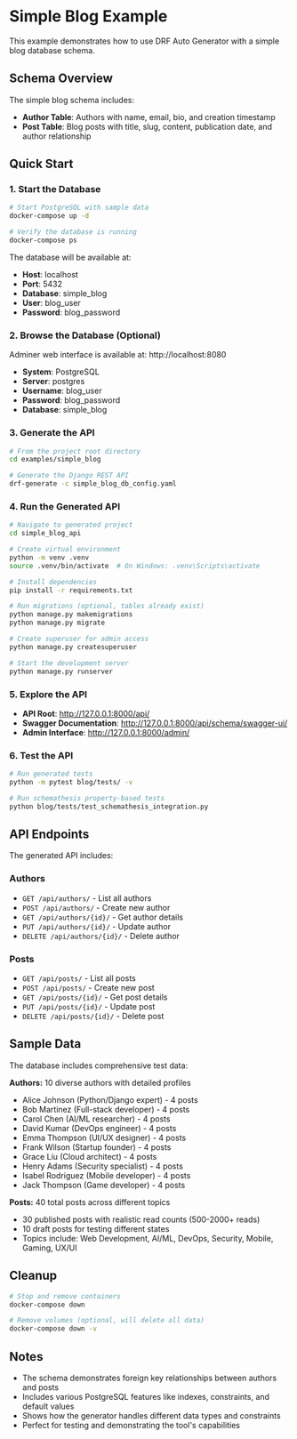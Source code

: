 # Simple Blog Example

This example demonstrates how to use DRF Auto Generator with a simple blog database schema.

## Schema Overview

The simple blog schema includes:

- **Author Table**: Authors with name, email, bio, and creation timestamp
- **Post Table**: Blog posts with title, slug, content, publication date, and author relationship

## Quick Start

### 1. Start the Database

```bash
# Start PostgreSQL with sample data
docker-compose up -d

# Verify the database is running
docker-compose ps
```

The database will be available at:
- **Host**: localhost
- **Port**: 5432
- **Database**: simple_blog
- **User**: blog_user
- **Password**: blog_password

### 2. Browse the Database (Optional)

Adminer web interface is available at: http://localhost:8080

- **System**: PostgreSQL
- **Server**: postgres
- **Username**: blog_user
- **Password**: blog_password
- **Database**: simple_blog

### 3. Generate the API

```bash
# From the project root directory
cd examples/simple_blog

# Generate the Django REST API
drf-generate -c simple_blog_db_config.yaml
```

### 4. Run the Generated API

```bash
# Navigate to generated project
cd simple_blog_api

# Create virtual environment
python -m venv .venv
source .venv/bin/activate  # On Windows: .venv\Scripts\activate

# Install dependencies
pip install -r requirements.txt

# Run migrations (optional, tables already exist)
python manage.py makemigrations
python manage.py migrate

# Create superuser for admin access
python manage.py createsuperuser

# Start the development server
python manage.py runserver
```

### 5. Explore the API

- **API Root**: http://127.0.0.1:8000/api/
- **Swagger Documentation**: http://127.0.0.1:8000/api/schema/swagger-ui/
- **Admin Interface**: http://127.0.0.1:8000/admin/

### 6. Test the API

```bash
# Run generated tests
python -m pytest blog/tests/ -v

# Run schemathesis property-based tests
python blog/tests/test_schemathesis_integration.py
```

## API Endpoints

The generated API includes:

### Authors
- `GET /api/authors/` - List all authors
- `POST /api/authors/` - Create new author
- `GET /api/authors/{id}/` - Get author details
- `PUT /api/authors/{id}/` - Update author
- `DELETE /api/authors/{id}/` - Delete author

### Posts
- `GET /api/posts/` - List all posts
- `POST /api/posts/` - Create new post
- `GET /api/posts/{id}/` - Get post details
- `PUT /api/posts/{id}/` - Update post
- `DELETE /api/posts/{id}/` - Delete post

## Sample Data

The database includes comprehensive test data:

**Authors:** 10 diverse authors with detailed profiles
- Alice Johnson (Python/Django expert) - 4 posts
- Bob Martinez (Full-stack developer) - 4 posts  
- Carol Chen (AI/ML researcher) - 4 posts
- David Kumar (DevOps engineer) - 4 posts
- Emma Thompson (UI/UX designer) - 4 posts
- Frank Wilson (Startup founder) - 4 posts
- Grace Liu (Cloud architect) - 4 posts
- Henry Adams (Security specialist) - 4 posts
- Isabel Rodriguez (Mobile developer) - 4 posts
- Jack Thompson (Game developer) - 4 posts

**Posts:** 40 total posts across different topics
- 30 published posts with realistic read counts (500-2000+ reads)
- 10 draft posts for testing different states
- Topics include: Web Development, AI/ML, DevOps, Security, Mobile, Gaming, UX/UI

## Cleanup

```bash
# Stop and remove containers
docker-compose down

# Remove volumes (optional, will delete all data)
docker-compose down -v
```

## Notes

- The schema demonstrates foreign key relationships between authors and posts
- Includes various PostgreSQL features like indexes, constraints, and default values
- Shows how the generator handles different data types and constraints
- Perfect for testing and demonstrating the tool's capabilities